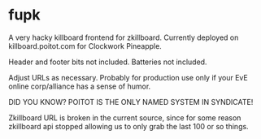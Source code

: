 # fupk
A very hacky killboard frontend for zkillboard. Currently deployed on killboard.poitot.com for Clockwork Pineapple.

Header and footer bits not included. Batteries not included.

Adjust URLs as necessary. Probably for production use only if your EvE online corp/alliance has a sense of humor.


DID YOU KNOW? POITOT IS THE ONLY NAMED SYSTEM IN SYNDICATE!

Zkillboard URL is broken in the current source, since for some reason zkillboard api stopped allowing us to only grab the last 100 or so things. 
